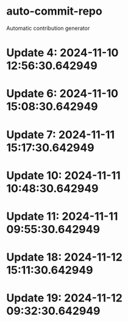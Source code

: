 # auto-commit-repo

Automatic contribution generator

# Update 4: 2024-11-10 12:56:30.642949

# Update 6: 2024-11-10 15:08:30.642949

# Update 7: 2024-11-11 15:17:30.642949

# Update 10: 2024-11-11 10:48:30.642949

# Update 11: 2024-11-11 09:55:30.642949

# Update 18: 2024-11-12 15:11:30.642949

# Update 19: 2024-11-12 09:32:30.642949
